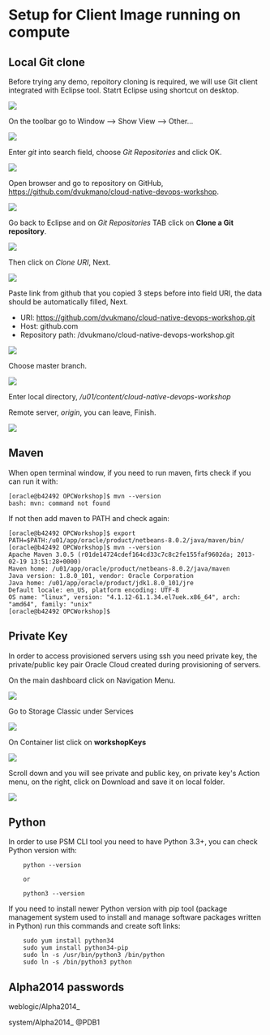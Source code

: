 # Setup for Client Image running on compute #

## Local Git clone ##
Before trying any demo, repoitory cloning is required, we will use Git client integrated with Eclipse tool. Statrt Eclipse using shortcut on desktop.

![](images/EnvSetup/git-eclipse-01.png)

On the toolbar go to Window --> Show View --> Other...

![](images/EnvSetup/git-eclipse-02.png)

Enter *git* into search field, choose *Git Repositories* and click OK.

![](images/EnvSetup/git-eclipse-03.png)

Open browser and go to repository on GitHub, https://github.com/dvukmano/cloud-native-devops-workshop. 

![](images/EnvSetup/git-eclipse-04.png)

Go back to Eclipse and on *Git Repositories* TAB click on **Clone a Git repository**.

![](images/EnvSetup/git-eclipse-05.png)

Then click on *Clone URI*, Next.

![](images/EnvSetup/git-eclipse-06.png)

Paste link from github that you copied 3 steps before into field URI, the data should be automatically filled, Next.
- URI: https://github.com/dvukmano/cloud-native-devops-workshop.git
- Host: github.com
- Repository path: /dvukmano/cloud-native-devops-workshop.git

![](images/EnvSetup/git-eclipse-07.png)

Choose master branch.

![](images/EnvSetup/git-eclipse-08.png)

Enter local directory, */u01/content/cloud-native-devops-workshop*

Remote server, *origin*, you can leave, Finish.

![](images/EnvSetup/git-eclipse-09.png)

## Maven  ##
When open terminal window, if you need to run maven, firts check if you can run it with:

    [oracle@b42492 OPCWorkshop]$ mvn --version
    bash: mvn: command not found

If not then add maven to PATH and check again:

    [oracle@b42492 OPCWorkshop]$ export PATH=$PATH:/u01/app/oracle/product/netbeans-8.0.2/java/maven/bin/
    [oracle@b42492 OPCWorkshop]$ mvn --version
    Apache Maven 3.0.5 (r01de14724cdef164cd33c7c8c2fe155faf9602da; 2013-02-19 13:51:28+0000)
    Maven home: /u01/app/oracle/product/netbeans-8.0.2/java/maven
    Java version: 1.8.0_101, vendor: Oracle Corporation
    Java home: /u01/app/oracle/product/jdk1.8.0_101/jre
    Default locale: en_US, platform encoding: UTF-8
    OS name: "linux", version: "4.1.12-61.1.34.el7uek.x86_64", arch: "amd64", family: "unix"
    [oracle@b42492 OPCWorkshop]$ 

## Private Key ##
In order to access provisioned servers using ssh you need private key, the private/public key pair Oracle Cloud created during provisioning of servers.

On the main dashboard click on Navigation Menu.

![](images/EnvSetup/pkey-01.png)

Go to Storage Classic under Services

![](images/EnvSetup/pkey-02.png)

On Container list click on **workshopKeys**

![](images/EnvSetup/pkey-03.png)

Scroll down and you will see private and public key, on private key's Action menu, on the right, click on Download and save it on local folder.

![](images/EnvSetup/pkey-04.png)

## Python ##
In order to use PSM CLI tool you need to have Python 3.3+, you can check Python version with:
        
        python --version
        
        or
        
        python3 --version

If you need to install newer Python version with pip tool (package management system used to install and manage software packages written in Python) run this commands and create soft links:

        sudo yum install python34
        sudo yum install python34-pip
        sudo ln -s /usr/bin/python3 /bin/python
        sudo ln -s /bin/python3 python


## Alpha2014 passwords ##

weblogic/Alpha2014_

system/Alpha2014_
@PDB1

